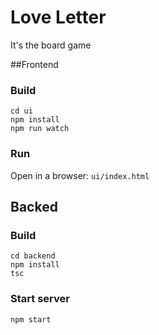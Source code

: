 # Love Letter
It's the board game

##Frontend

### Build
```
cd ui
npm install
npm run watch
```

### Run
Open in a browser: `ui/index.html`

## Backed

### Build
```
cd backend
npm install
tsc
```

### Start server
```
npm start
```